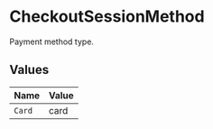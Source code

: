 # CheckoutSessionMethod

Payment method type.


## Values

| Name   | Value  |
| ------ | ------ |
| `Card` | card   |